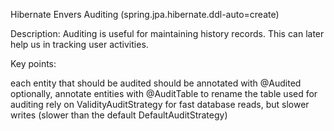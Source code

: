 Hibernate Envers Auditing (spring.jpa.hibernate.ddl-auto=create)

Description: Auditing is useful for maintaining history records. This can later help us in tracking user activities.

Key points:

each entity that should be audited should be annotated with @Audited
optionally, annotate entities with @AuditTable to rename the table used for auditing
rely on ValidityAuditStrategy for fast database reads, but slower writes (slower than the default DefaultAuditStrategy)